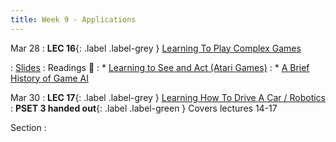 ```yaml
---
title: Week 9 - Applications
---
```


Mar 28
: **LEC 16**{: .label .label-grey } [Learning To Play Complex Games](#)

 : [Slides](https://canvas.harvard.edu/files/14629500/download?download_frd=1)
: Readings 📖
: * [Learning to See and Act (Atari Games)](https://canvas.harvard.edu/files/14620021/download?download_frd=1)
: * [A Brief History of Game AI](https://www.andreykurenkov.com/writing/ai/a-brief-history-of-game-ai/)

Mar 30
: **LEC 17**{: .label .label-grey } [Learning How To Drive A Car / Robotics](#)
: **PSET 3 handed out**{: .label .label-green } Covers lectures 14-17

Section
:

